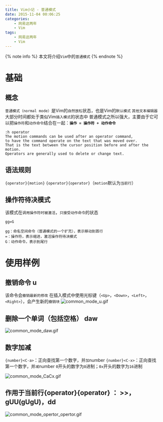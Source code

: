 ```yaml
---
title: Vim小记 - 普通模式
date: 2015-11-04 00:06:25
categories:
    - 网易这两年
    - Vim
tags:
    - 网易这两年
    - Vim
---
```


{% note info %}
本文将介绍`Vim`中的`普通模式`
{% endnote %}

<!-- more -->

# 基础

## 概念
`普通模式（normal mode）`是Vim的`自然放松`状态，也是Vim的`默认模式`
`其他文本编辑器`大部分时间都处于类似Vim`插入模式`的状态中
普通模式之所以强大，主要由于它可以把`操作符`和`动作命令`结合在一起：**`操作 = 操作符 + 动作命令`**

```
:h operator
The motion commands can be used after an operator command, 
to have the command operate on the text that was moved over.
That is the text between the cursor position before and after the motion.
Operators are generally used to delete or change text.
```
	
## 语法规则
`{operator}{motion}`
`{operator}{operator}`（`motion`默认为`当前行`）

## 操作符待决模式
该模式在`调用操作符时被激活`，`只接受动作命令`的状态
```
gg=G

gg：命名空间命令（普通模式的一个扩充），表示移动到首行
=：操作符，表示缩进，激活操作符待决模式
G：动作命令，表示到尾行
```

# 使用样例

## 撤销命令 u
该命令会`撤销最新的修改`
在插入模式中使用光标键（`<Up>`，`<Down>`，`<Left>`，`<Right>`），会产生新的`撤销块`
![common_mode_u.gif](http://ouxz9b8l3.bkt.clouddn.com/common_mode_u.gif)

## 删除一个单词（包括空格） daw
![common_mode_daw.gif](http://ouxz9b8l3.bkt.clouddn.com/common_mode_daw.gif)

## 数字加减 <C-a> <C-x>
`{number}<C-a>`：正向查找第一个数字，并`加`number
`{number}<C-x>`：正向查找第一个数字，并`减`number
`0`开头的数字为`8`进制；`0x`开头的数字为`16`进制

![common_mode_CaCx.gif](http://ouxz9b8l3.bkt.clouddn.com/common_mode_CaCx.gif)

## 作用于当前行{operator}{operator} ： >>，gUU(gUgU)，dd
![common_mode_opertor_opertor.gif](http://ouxz9b8l3.bkt.clouddn.com/common_mode_opertor_opertor.gif)
<!-- indicate-the-source -->


